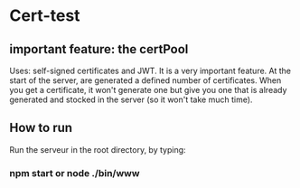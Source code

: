 # Cert-test
## important feature: the certPool
Uses: self-signed certificates and JWT. 
It is a very important feature. At the start of the server, are generated a defined number of certificates. When you get a certificate, it won't generate one but give you one that is already generated and stocked in the server (so it won't take much time). 
## How to run
Run the serveur in the root directory, by typing: 
### npm start or node ./bin/www
